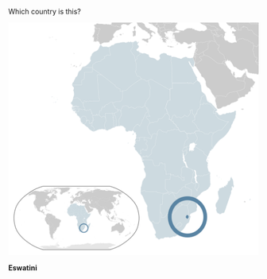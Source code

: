 Which country is this?

![Map of a country](images/Location_Eswatini_AU_Africa.svg)
<!--question-->
**Eswatini**